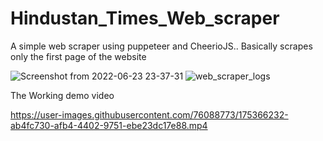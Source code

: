 # Hindustan_Times_Web_scraper
A simple web scraper using puppeteer and CheerioJS..
Basically scrapes only the first page of the website


![Screenshot from 2022-06-23 23-37-31](https://user-images.githubusercontent.com/76088773/175365714-53a184df-384b-47f3-8f44-a72ecea31167.png)
![web_scraper_logs](https://user-images.githubusercontent.com/76088773/175365724-326d9316-a989-4ba0-ba20-06fccdfddfee.png)

The Working demo video


https://user-images.githubusercontent.com/76088773/175366232-ab4fc730-afb4-4402-9751-ebe23dc17e88.mp4



